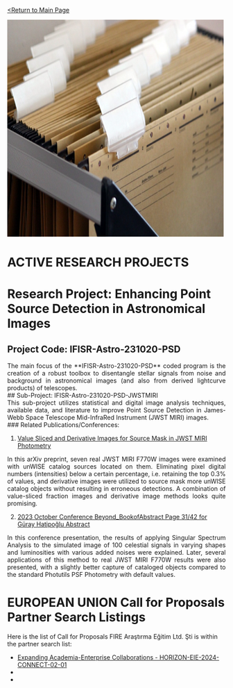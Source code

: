 [<Return to Main Page](README.md)
<br>

<img src="https://github.com/fire-ae/fire-ae.github.io/blob/main/files.png" width="500" height="500" />


# ACTIVE RESEARCH PROJECTS


# Research Project: Enhancing Point Source Detection in Astronomical Images

## Project Code: IFISR-Astro-231020-PSD
<div align="justify">
The main focus of the **IFISR-Astro-231020-PSD** coded program is the creation of a robust toolbox to disentangle stellar signals from noise and background in astronomical images (and also from derived lightcurve products) of telescopes.
</div>
## Sub-Project: IFISR-Astro-231020-PSD-JWSTMIRI
<div align="justify">
This sub-project utilizes statistical and digital image analysis techniques, available data, and literature to improve Point Source Detection in James-Webb Space Telescope Mid-InfraRed Instrument (JWST MIRI) images.
</div>
### Related Publications/Conferences:

1. [Value Sliced and Derivative Images for Source Mask in JWST MIRI Photometry](https://arxiv.org/abs/2401.15779)
<div align="justify">
   In this arXiv preprint, seven real JWST MIRI F770W images were examined with unWISE catalog sources located on them. Eliminating pixel digital numbers (intensities) below a certain percentage, i.e. retaining the top 0.3% of values, and derivative images were utilized to source mask more unWISE catalog objects without resulting in erroneous detections. A combination of value-sliced fraction images and derivative image methods looks quite promising.
</div>

2. [2023 October Conference Beyond_BookofAbstract Page 31/42 for Güray Hatipoğlu Abstract](https://www.etu.edu.tr/)
<div align="justify">
   In this conference presentation, the results of applying Singular Spectrum Analysis to the simulated image of 100 celestial signals in varying shapes and luminosities with various added noises were explained. Later, several applications of this method to real JWST MIRI F770W results were also presented, with a slightly better capture of cataloged objects compared to the standard Photutils PSF Photometry with default values.
</div>

# EUROPEAN UNION Call for Proposals Partner Search Listings

Here is the list of Call for Proposals FIRE Araştırma Eğitim Ltd. Şti is within the partner search list:

- [Expanding Academia-Enterprise Collaborations - HORIZON-EIE-2024-CONNECT-02-01](https://ec.europa.eu/info/funding-tenders/opportunities/portal/screen/opportunities/topic-details/horizon-eie-2024-connect-02-01)
-
-
